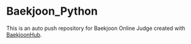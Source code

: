 # Baekjoon_Python
This is an auto push repository for Baekjoon Online Judge created with [BaekjoonHub](https://github.com/BaekjoonHub/BaekjoonHub).
